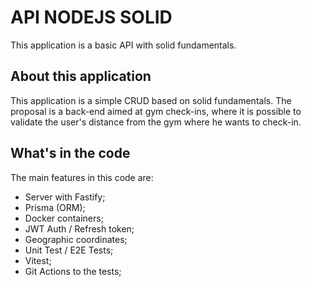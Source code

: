 # API NODEJS SOLID
This application is a basic API with solid fundamentals.

## About this application 
This application is a simple CRUD based on solid fundamentals. The proposal is a back-end aimed at gym check-ins, where it is possible to validate the user's distance from the gym where he wants to check-in.

## What's in the code
The main features in this code are:
- Server with Fastify;
- Prisma (ORM);
- Docker containers;
- JWT Auth / Refresh token;
- Geographic coordinates;
- Unit Test / E2E Tests;
- Vitest;
- Git Actions to the tests;